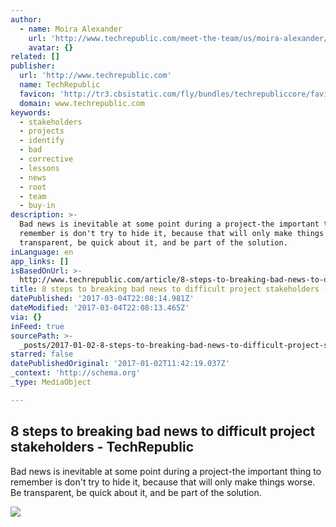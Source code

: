 ```yaml
---
author:
  - name: Moira Alexander
    url: 'http://www.techrepublic.com/meet-the-team/us/moira-alexander/'
    avatar: {}
related: []
publisher:
  url: 'http://www.techrepublic.com'
  name: TechRepublic
  favicon: 'http://tr3.cbsistatic.com/fly/bundles/techrepubliccore/favicon.ico'
  domain: www.techrepublic.com
keywords:
  - stakeholders
  - projects
  - identify
  - bad
  - corrective
  - lessons
  - news
  - root
  - team
  - buy-in
description: >-
  Bad news is inevitable at some point during a project-the important thing to
  remember is don't try to hide it, because that will only make things worse. Be
  transparent, be quick about it, and be part of the solution.
inLanguage: en
app_links: []
isBasedOnUrl: >-
  http://www.techrepublic.com/article/8-steps-to-breaking-bad-news-to-difficult-project-stakeholders/
title: 8 steps to breaking bad news to difficult project stakeholders - TechRepublic
datePublished: '2017-03-04T22:08:14.981Z'
dateModified: '2017-03-04T22:08:13.465Z'
via: {}
inFeed: true
sourcePath: >-
  _posts/2017-01-02-8-steps-to-breaking-bad-news-to-difficult-project-stakeholde.md
starred: false
datePublishedOriginal: '2017-01-02T11:42:19.037Z'
_context: 'http://schema.org'
_type: MediaObject

---
```

<article style=""><h1>8 steps to breaking bad news to difficult project stakeholders - TechRepublic</h1><p>Bad news is inevitable at some point during a project-the important thing to remember is don't try to hide it, because that will only make things worse. Be transparent, be quick about it, and be part of the solution.</p><img src="http://tr3.cbsistatic.com/hub/i/r/2015/05/07/bf3a0d33-f495-11e4-940f-14feb5cc3d2a/resize/770x/22753e7d32b4e3c851b6588c2de20a7f/300x449-unhappy-businessman-cio-box.jpg" /></article>